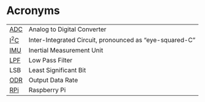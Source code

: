 # Acronyms

<table>
<tr><td> <a href="./Sensors.md">ADC</a> </td><td> Analog to Digital Converter </td></tr>
<tr><td> <a href="https://en.wikipedia.org/wiki/I²C">I<sup>2</sup>C</a> </td><td> Inter-Integrated Circuit, pronounced as “eye-squared-C” </td></tr>
<tr><td> <a href="./Sensors.md">IMU</a> </td><td> Inertial Measurement Unit </td></tr>
<tr><td> <a href="./Sensors.md">LPF</a> </td><td> Low Pass Filter </td></tr>
<tr><td> LSB </td><td> Least Significant Bit </td></tr>
<tr><td> <a href="./Sensors.md">ODR</a> </td><td> Output Data Rate </td></tr>
<tr><td> <a href="https://en.wikipedia.org/wiki/Raspberry_Pi">RPi</a> </td><td> Raspberry Pi</td></tr>



</table>

